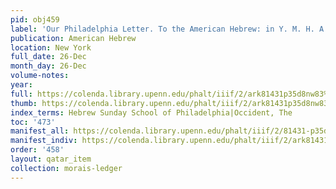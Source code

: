 ```yaml
---
pid: obj459
label: 'Our Philadelphia Letter. To the American Hebrew: in Y. M. H. A. circles.'
publication: American Hebrew
location: New York
full_date: 26-Dec
month_day: 26-Dec
volume-notes:
year:
full: https://colenda.library.upenn.edu/phalt/iiif/2/ark81431p35d8nw83%2FSHA256E-s7442007--bf00fcfca45fdd29b1fd1d3cedbadd152e745a6d97f4a2d1e7ac96db47b9af26.jpeg/full/3500,/0/default.jpg
thumb: https://colenda.library.upenn.edu/phalt/iiif/2/ark81431p35d8nw83%2FSHA256E-s7442007--bf00fcfca45fdd29b1fd1d3cedbadd152e745a6d97f4a2d1e7ac96db47b9af26.jpeg/full/!200,200/0/default.jpg
index_terms: Hebrew Sunday School of Philadelphia|Occident, The
toc: '473'
manifest_all: https://colenda.library.upenn.edu/phalt/iiif/2/81431-p35d8nw83/manifest
manifest_indiv: https://colenda.library.upenn.edu/phalt/iiif/2/ark81431p35d8nw83%2FSHA256E-s7442007--bf00fcfca45fdd29b1fd1d3cedbadd152e745a6d97f4a2d1e7ac96db47b9af26.jpeg
order: '458'
layout: qatar_item
collection: morais-ledger
---
```

